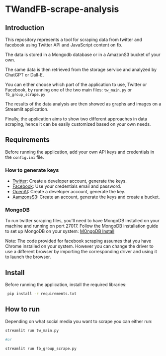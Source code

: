 # TWandFB-scrape-analysis

## Introduction
This repository represents a tool for scraping data from twitter and facebook using Twitter API and JavaScript content on fb.

The data is stored in a Mongodb database or in a AmazonS3 bucket of your own. 

The same data is then retrieved from the storage service and analyzed by ChatGPT or Dall-E.

You can either choose which part of the application to use, Twitter or Facebook, by running one of the two main files: 
```tw_main.py``` or ```fb_group_scrape.py```

The results of the data analysis are then showed as graphs and images on a Streamlit application.

Finally, the application aims to show two different approaches in data scraping, hence it can be easily customized based on your own needs.

## Requirements
Before running the application, add your own API keys and credentials in the ```config.ini``` file.

### How to generate keys

- [Twitter](https://developer.twitter.com/en/docs/twitter-api/getting-started/getting-access-to-the-twitter-api): Create a developer account, generate the keys.
- [Facebook](https://www.facebook.com/login/): Use your credentials email and password.
- [OpenAI](https://platform.openai.com/signup): Create a developer account, generate the key.
- [AamzonsS3](https://docs.aws.amazon.com/general/latest/gr/aws-sec-cred-types.html): Create an account, generate the keys and create a bucket.

### MongoDB
To run twitter scraping files, you'll need to have MongoDB installed on your machine and running on port 27017.
Follow the MongoDB installation guide to set up MongoDB on your system: [MOngoDB Install](https://www.mongodb.com/docs/manual/installation/) 

Note: The code provided for facebook scraping assumes that you have Chrome installed on your system.
However you can change the driver to use a different browser by importing the corresponding driver and using it to launch the browser.

## Install
 Before running the application, install the required libraries:
 
```bash
 pip install -r requirements.txt
```

## How to run
Depending on what social media you want to scrape you can either run:

```bash
streamlit run tw_main.py

#or

streamlit run fb_group_scrape.py
```


